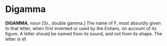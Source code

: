 # Digamma

**DIGAMMA**, _noun_ \[Gr., double gamma.\] The name of F, most absurdly given to that letter, when first invented or used by the Eolians, on account of its figure. A letter should be named from its sound, and not from its shape. The letter is ef.